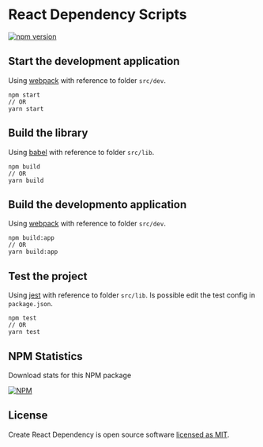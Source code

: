 # React Dependency Scripts

[![npm version](https://badge.fury.io/js/react-dependency-scripts.svg)](https://www.npmjs.com/package/react-dependency-scripts)

## Start the development application

Using [webpack](https://webpack.js.org/) with reference to folder `src/dev`.

```
npm start
// OR
yarn start
```

## Build the library

Using [babel](https://babeljs.io/) with reference to folder `src/lib`.

```
npm build
// OR
yarn build
```

## Build the developmento application

Using [webpack](https://webpack.js.org/) with reference to folder `src/dev`.

```
npm build:app
// OR
yarn build:app
```

## Test the project

Using [jest](https://jestjs.io/) with reference to folder `src/lib`. Is possible edit the test config in `package.json`.

```
npm test
// OR
yarn test
```

## NPM Statistics

Download stats for this NPM package

[![NPM](https://nodei.co/npm/react-dependency-scripts.png)](https://nodei.co/npm/react-dependency-scripts/)

## License

Create React Dependency is open source software [licensed as MIT](https://github.com/andrelmlins/create-react-dependency/blob/master/LICENSE).
